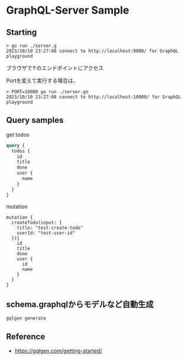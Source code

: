 # GraphQL-Server Sample

## Starting

```shell
> go run ./server.g
2023/10/10 23:27:08 connect to http://localhost:8080/ for GraphQL playground
```

ブラウザで↑のエンドポイントにアクセス


Portを変えて実行する場合は、

```shell
> PORT=10000 go run ./server.go
2023/10/10 23:27:08 connect to http://localhost:10000/ for GraphQL playground
```


## Query samples

get todos

```graphql
query {
  todos {
    id
    title
    done
    user {
      name
    }
  }
}
```

mutation

```shelll
mutation {
  createTodo(input: {
    title: "test-create-todo"
    userId: "test-user-id"
  }){
    id
    title
    done
    user {
      id
      name
    }
  }
}
```


## schema.graphqlからモデルなど自動生成

```shell
gqlgen generate
```

## Reference
- https://gqlgen.com/getting-started/
